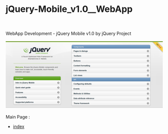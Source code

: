 # jQuery-Mobile_v1.0__WebApp<br><br>
WebApp Development - jQuery Mobile v1.0 by jQuery Project<br><br>
<img src="https://github.com/RizkyKhapidsyah/jQuery-Mobile_v1.0__WebApp/blob/master/result/001.PNG"><br><br>
Main Page :<br>
- <a href="https://github.com/RizkyKhapidsyah/jQuery-Mobile_v1.0__WebApp/blob/master/demos/index.html">index</a>

